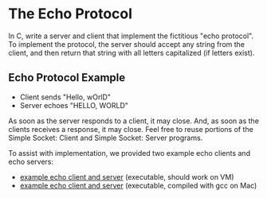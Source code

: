 The Echo Protocol
===
In C, write a server and client that implement the fictitious "echo protocol". To implement the protocol, the server should accept any string from the client, and then return that string with all letters capitalized (if letters exist).

## Echo Protocol Example

* Client sends "Hello, wOrlD"
* Server echoes "HELLO, WORLD"

As soon as the server responds to a client, it may close. And, as soon as the clients receives a response, it may close. Feel free to reuse portions of the Simple Socket: Client and Simple Socket: Server programs.

To assist with implementation, we provided two example echo clients and echo servers:

* [example echo client and server](https://s3.amazonaws.com/content.udacity-data.com/courses/ud923/resources/ud923-ps1-the-echo-protocol-exe-linux.zip) (executable, should work on VM)
* [example echo client and server](https://s3.amazonaws.com/content.udacity-data.com/courses/ud923/resources/ud923-ps1-the-echo-protocol-exe.zip) (executable, compiled with gcc on Mac)